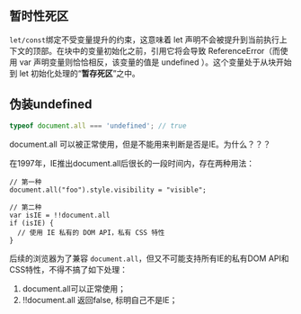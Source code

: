 ## 暂时性死区

`let/const`绑定不受变量提升的约束，这意味着 let  声明不会被提升到当前执行上下文的顶部。在块中的变量初始化之前，引用它将会导致 ReferenceError（而使用 var 声明变量则恰恰相反，该变量的值是 undefined ）。这个变量处于从块开始到 let 初始化处理的“**暂存死区**”之中。

## 伪装undefined

``` javascript
typeof document.all === 'undefined'; // true
```

document.all 可以被正常使用，但是不能用来判断是否是IE。为什么？？？

在1997年，IE推出document.all后很长的一段时间内，存在两种用法：

```
// 第一种
document.all("foo").style.visibility = "visible";

// 第二种
var isIE = !!document.all
if (isIE) {
  // 使用 IE 私有的 DOM API，私有 CSS 特性
}
```

后续的浏览器为了兼容 `document.all`，但又不可能支持所有IE的私有DOM API和 CSS特性，不得不搞了如下处理：

1. document.all可以正常使用；
2. !!document.all 返回false, 标明自己不是IE；





